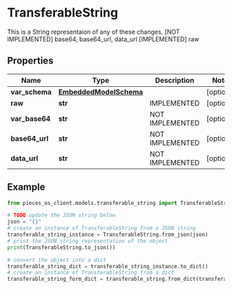 # TransferableString

This is a String representaion of any of these changes.  [NOT IMPLEMENTED] base64, base64_url, data_url [IMPLEMENTED] raw

## Properties

Name | Type | Description | Notes
------------ | ------------- | ------------- | -------------
**var_schema** | [**EmbeddedModelSchema**](EmbeddedModelSchema) |  | [optional] 
**raw** | **str** | IMPLEMENTED | [optional] 
**var_base64** | **str** | NOT IMPLEMENTED | [optional] 
**base64_url** | **str** | NOT IMPLEMENTED | [optional] 
**data_url** | **str** | NOT IMPLEMENTED | [optional] 

## Example

```python
from pieces_os_client.models.transferable_string import TransferableString

# TODO update the JSON string below
json = "{}"
# create an instance of TransferableString from a JSON string
transferable_string_instance = TransferableString.from_json(json)
# print the JSON string representation of the object
print(TransferableString.to_json())

# convert the object into a dict
transferable_string_dict = transferable_string_instance.to_dict()
# create an instance of TransferableString from a dict
transferable_string_form_dict = transferable_string.from_dict(transferable_string_dict)
```



